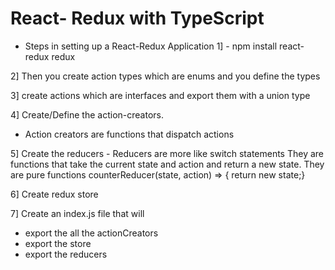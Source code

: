 # React- Redux with TypeScript

-   Steps in setting up a React-Redux Application
    1] - npm install react-redux redux

2] Then you create action types which are enums and you define the types

3] create actions which are interfaces and export them with a union type

4] Create/Define the action-creators.

-   Action creators are functions that dispatch actions

5] Create the reducers - Reducers are more like switch statements
They are functions that take the current state and action and return a new state.
They are pure functions
counterReducer(state, action) => {
return new state;}

6] Create redux store

7] Create an index.js file that will

-   export the all the actionCreators
-   export the store
-   export the reducers
